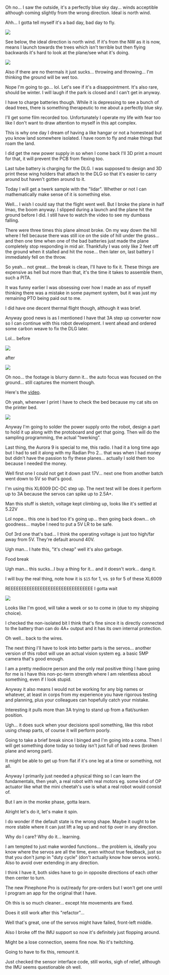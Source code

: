 Oh no... I saw the outside, it's a perfectly blue sky day... winds acceptible although coming slightly from the wrong direction. Ideal is north wind.

Ahh... I gotta tell myself it's a bad day, bad day to fly.

<img src="./media/01-13-2022--fly.JPG">

See below, the ideal direction is north wind. If it's from the NW as it is now, means I launch towards the trees which isn't terrible but then flying backwards it's hard to look at the plane/see what it's doing.

<img src="./media/01-13-2022--y-no-fly.JPG">

Also if there are no thermals it just sucks... throwing and throwing... I'm thinking the ground will be wet too.

Nope I'm going to go... lol. Let's see if it's a disappointment. It's also rare, should be winter. I will laugh if the park is closed and I can't get in anyway.

I have to charge batteries though. While it is depressing to see a bunch of dead trees, there is something therapeutic to me about a perfectly blue sky.

I'll get some film recorded too. Unfortunately I operate my life with fear too like I don't want to draw attention to myself in this apt complex.

This is why one day I dream of having a like hangar or not a homestead but you know land somewhere isolated. I have room to fly and make things that roam the land.

I did get the new power supply in so when I come back I'll 3D print a mount for that, it will prevent the PCB from flexing too.

Last tube battery is charging for the DLG. I was supposed to design and 3D print these wing holders that attach to the DLG so that it's easier to carry around but haven't gotten around to it.

Today I will get a twerk sample with the "lidar". Whether or not I can mathematically make sense of it is something else.

Well... I wish I could say that the flight went well. But I broke the plane in half lmao, the boom anyway. I slipped during a launch and the plane hit the ground before I did. I still have to watch the video to see my dumbass falling.

There were three times this plane almost broke. On my way down the hill where I fell because there was still ice on the side of hill under the grass... and then one time when one of the bad batteries just made the plane completely stop responding in mid air. Thankfully I was only like 2 feet off the ground when it stalled and hit the nose... then later on, last battery I immediately fell on the throw.

So yeah... not great... the break is clean, I'll have to fix it. These things are expensive as hell but more than that, it's the time it takes to assemble them, such a PITA.

It was funny earlier I was obsessing over how I made an ass of myself thinking there was a mistake in some payment system, but it was just my remaining PTO being paid out to me.

I did have one decent thermal flight though, although it was brief.

Anyway good news is as I mentioned I have that 3A step up converter now so I can continue with this robot development. I went ahead and ordered some carbon weave to fix the DLG later.

Lol... before

<img src="./media/01-13-2022--before.JPG">

after

<img src="./media/01-13-2022--after.JPG">

Oh noo... the footage is blurry damn it... the auto focus was focused on the ground... still captures the moment though.

Here's the [video](https://www.youtube.com/watch?v=-ijb-kHdBvs).

Oh yeah, whenever I print I have to check the bed because my cat sits on the printer bed.

<img src="./media/01-13-2022--sitting.JPG">

Anyway I'm going to solder the power supply onto the robot, design a part to hold it up along with the protoboard and get that going. Then will do the sampling programming, the actual "twerking".

Last thing, the Aurora 9 is special to me, this radio. I had it a long time ago but I had to sell it along with my Radian Pro 2... that was when I had money but didn't have the passion to fly these planes... actually I sold them too because I needed the money.

Well first one I could not get it down past 17V... next one from another batch went down to 5V so that's good.

I'm using this XL6009 DC-DC step up. The next test will be does it perform up to 3A because the servos can spike up to 2.5A+.

Man this stuff is sketch, voltage kept climbing up, looks like it's settled at 5.22V

Lol nope... this one is bad too it's going up... then going back down... oh goodness... maybe I need to put a 5V LR to be safe.

Oof 3rd one that's bad... I think the operating voltage is just too high/far away from 5V. They're default around 40V.

Ugh man... I hate this, "it's cheap" well it's also garbage.

Food break

Ugh man... this sucks...I buy a thing for it... and it doesn't work... dang it.

I will buy the real thing, note how it is `$15` for 1, vs. `$9` for 5 of these XL6009

REEEEEEEEEEEEEEEEEEEEEEEEEEEEEEEE I gotta wait

<img src="./media/01-13-2022--need.JPG">

Looks like I'm good, will take a week or so to come in (due to my shipping choice).

I checked the non-isolated bit I think that's fine since it is directly connected to the battery than can do 4A+ output and it has its own internal protection.

Oh well... back to the wires.

The next thing I'll have to look into better parts is the servos... another version of this robot will use an actual vision system eg. a basic 5MP camera that's good enough.

I am a pretty mediocre person and the only real positive thing I have going for me is I have this non-pc-term strength where I am relentless about something, even if I look stupid.

Anyway it also means I would not be working for any big names or whatever, at least in corps from my experience you have rigorous testing and planning, plus your colleagues can hopefully catch your mistake.

Interesting it pulls more than 3A trying to stand up from a flat/sunken position.

Ugh... it does suck when your decisions spoil something, like this robot using cheap parts, of course it will perform poorly.

Going to take a brief break since I binged and I'm going into a coma. Then I will get something done today so today isn't just full of bad news (broken plane and wrong part).

It might be able to get up from flat if it's one leg at a time or something, not all.

Anyway I primarily just needed a physical thing so I can learn the fundamentals, then yeah, a real robot with real motors eg. some kind of OP actuator like what the mini cheetah's use is what a real robot would consist of.

But I am in the monke phase, gotta learn.

Alright let's do it, let's make it spin.

I do wonder if the default state is the wrong shape. Maybe it ought to be more stable where it can just lift a leg up and not tip over in any direction.

Why do I care? Why do it... learning.

I am tempted to just make worded functions... the problem is, ideally you know where the servos are all the time, even without true feedback, just so that you don't jump in "duty cycle" (don't actually know how servos work). Also to avoid over extending in any direction.

I think I have it, both sides have to go in opposite directions of each other then center to turn.

The new Pinephone Pro is out/ready for pre-orders but I won't get one until I program an app for the original that I have.

Oh this is so much cleaner... except hte movements are fixed.

Does it still work after this "refactor"...

Well that's great, one of the servos might have failed, front-left middle.

Also I broke off the IMU support so now it's definitely just flopping around.

Might be a lose connection, seems fine now. No it's twitching.

Going to have to fix this, remount it.

Just checked the sensor interface code, still works, sigh of relief, although the IMU seems questionable oh well.

